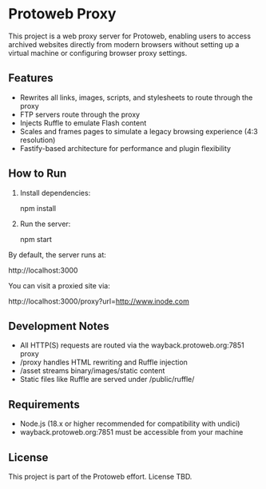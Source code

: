 # Protoweb Proxy

This project is a web proxy server for Protoweb, enabling users to access archived websites directly from modern browsers without setting up a virtual machine or configuring browser proxy settings.

## Features

- Rewrites all links, images, scripts, and stylesheets to route through the proxy
- FTP servers route through the proxy
- Injects Ruffle to emulate Flash content
- Scales and frames pages to simulate a legacy browsing experience (4:3 resolution)
- Fastify-based architecture for performance and plugin flexibility

## How to Run

1. Install dependencies:

   npm install

2. Run the server:

   npm start

By default, the server runs at:

http://localhost:3000

You can visit a proxied site via:

http://localhost:3000/proxy?url=http://www.inode.com

## Development Notes

- All HTTP(S) requests are routed via the wayback.protoweb.org:7851 proxy
- /proxy handles HTML rewriting and Ruffle injection
- /asset streams binary/images/static content
- Static files like Ruffle are served under /public/ruffle/

## Requirements

- Node.js (18.x or higher recommended for compatibility with undici)
- wayback.protoweb.org:7851 must be accessible from your machine

## License

This project is part of the Protoweb effort. License TBD.
